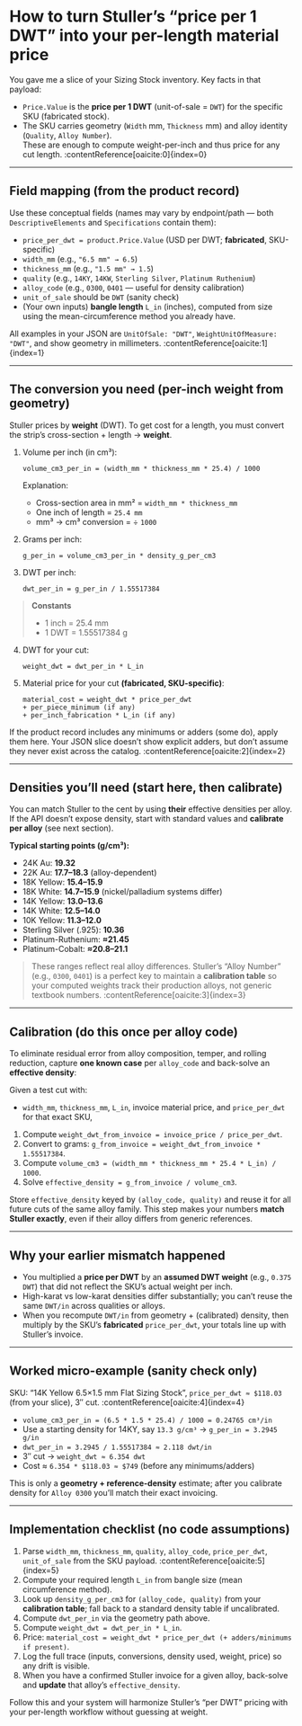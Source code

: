 # How to turn Stuller’s “price per 1 DWT” into **your** per-length material price

You gave me a slice of your Sizing Stock inventory. Key facts in that payload:
- `Price.Value` is the **price per 1 DWT** (unit-of-sale = `DWT`) for the specific SKU (fabricated stock).  
- The SKU carries geometry (`Width` mm, `Thickness` mm) and alloy identity (`Quality`, `Alloy Number`).  
These are enough to compute weight-per-inch and thus price for any cut length. :contentReference[oaicite:0]{index=0}

---

## Field mapping (from the product record)
Use these conceptual fields (names may vary by endpoint/path — both `DescriptiveElements` and `Specifications` contain them):
- `price_per_dwt = product.Price.Value`  (USD per DWT; **fabricated**, SKU-specific)  
- `width_mm`  (e.g., `"6.5 mm" → 6.5`)  
- `thickness_mm` (e.g., `"1.5 mm" → 1.5`)  
- `quality` (e.g., `14KY`, `14KW`, `Sterling Silver`, `Platinum Ruthenium`)  
- `alloy_code` (e.g., `0300`, `0401` — useful for density calibration)  
- `unit_of_sale` should be `DWT` (sanity check)  
- (Your own inputs) **bangle length** `L_in` (inches), computed from size using the mean-circumference method you already have.

All examples in your JSON are `UnitOfSale: "DWT"`, `WeightUnitOfMeasure: "DWT"`, and show geometry in millimeters. :contentReference[oaicite:1]{index=1}

---

## The conversion you need (per-inch weight from geometry)

Stuller prices by **weight** (DWT). To get cost for a length, you must convert the strip’s cross-section + length → **weight**.

1. Volume per inch (in cm³):

    ```
    volume_cm3_per_in = (width_mm * thickness_mm * 25.4) / 1000
    ```
    Explanation:
    - Cross-section area in mm² = `width_mm * thickness_mm`  
    - One inch of length = `25.4 mm`  
    - mm³ → cm³ conversion = ÷ `1000`

2. Grams per inch:

    ```
    g_per_in = volume_cm3_per_in * density_g_per_cm3
    ```

3. DWT per inch:

    ```
    dwt_per_in = g_per_in / 1.55517384
    ```

> **Constants**  
> - 1 inch = 25.4 mm  
> - 1 DWT = 1.55517384 g

4. DWT for your cut:

    ```
    weight_dwt = dwt_per_in * L_in
    ```

5. Material price for your cut **(fabricated, SKU-specific)**:

    ```
    material_cost = weight_dwt * price_per_dwt
    + per_piece_minimum (if any)
    + per_inch_fabrication * L_in (if any)
    ```

If the product record includes any minimums or adders (some do), apply them here. Your JSON slice doesn’t show explicit adders, but don’t assume they never exist across the catalog. :contentReference[oaicite:2]{index=2}

---

## Densities you’ll need (start here, then calibrate)

You can match Stuller to the cent by using **their** effective densities per alloy. If the API doesn’t expose density, start with standard values and **calibrate per alloy** (see next section).

**Typical starting points (g/cm³):**
- 24K Au: **19.32**  
- 22K Au: **17.7–18.3** (alloy-dependent)  
- 18K Yellow: **15.4–15.9**  
- 18K White: **14.7–15.9** (nickel/palladium systems differ)  
- 14K Yellow: **13.0–13.6**  
- 14K White: **12.5–14.0**  
- 10K Yellow: **11.3–12.0**  
- Sterling Silver (.925): **10.36**  
- Platinum-Ruthenium: **≈21.45**  
- Platinum-Cobalt: **≈20.8–21.1**

> These ranges reflect real alloy differences. Stuller’s “Alloy Number” (e.g., `0300`, `0401`) is a perfect key to maintain a **calibration table** so your computed weights track their production alloys, not generic textbook numbers. :contentReference[oaicite:3]{index=3}

---

## Calibration (do this once per alloy code)
To eliminate residual error from alloy composition, temper, and rolling reduction, capture **one known case** per `alloy_code` and back-solve an **effective density**:

Given a test cut with:
- `width_mm`, `thickness_mm`, `L_in`, invoice material price, and `price_per_dwt` for that exact SKU,

1) Compute `weight_dwt_from_invoice = invoice_price / price_per_dwt`.  
2) Convert to grams: `g_from_invoice = weight_dwt_from_invoice * 1.55517384`.  
3) Compute `volume_cm3 = (width_mm * thickness_mm * 25.4 * L_in) / 1000`.  
4) Solve `effective_density = g_from_invoice / volume_cm3`.

Store `effective_density` keyed by `(alloy_code, quality)` and reuse it for all future cuts of the same alloy family. This step makes your numbers **match Stuller exactly**, even if their alloy differs from generic references.

---

## Why your earlier mismatch happened
- You multiplied a **price per DWT** by an **assumed DWT weight** (e.g., `0.375 DWT`) that did not reflect the SKU’s actual weight per inch.  
- High-karat vs low-karat densities differ substantially; you can’t reuse the same `DWT/in` across qualities or alloys.  
- When you recompute `DWT/in` from geometry + (calibrated) density, then multiply by the SKU’s **fabricated** `price_per_dwt`, your totals line up with Stuller’s invoice.

---

## Worked micro-example (sanity check only)
SKU: “14K Yellow 6.5×1.5 mm Flat Sizing Stock”, `price_per_dwt ≈ $118.03` (from your slice), 3″ cut. :contentReference[oaicite:4]{index=4}

- `volume_cm3_per_in = (6.5 * 1.5 * 25.4) / 1000 = 0.24765 cm³/in`  
- Use a starting density for 14KY, say `13.3 g/cm³` → `g_per_in = 3.2945 g/in`  
- `dwt_per_in = 3.2945 / 1.55517384 ≈ 2.118 dwt/in`  
- 3″ cut → `weight_dwt ≈ 6.354 dwt`  
- Cost ≈ `6.354 * $118.03 ≈ $749` (before any minimums/adders)

This is only a **geometry + reference-density** estimate; after you calibrate density for `Alloy 0300` you’ll match their exact invoicing.

---

## Implementation checklist (no code assumptions)
1) Parse `width_mm`, `thickness_mm`, `quality`, `alloy_code`, `price_per_dwt`, `unit_of_sale` from the SKU payload. :contentReference[oaicite:5]{index=5}  
2) Compute your required length `L_in` from bangle size (mean circumference method).  
3) Look up `density_g_per_cm3` for `(alloy_code, quality)` from your **calibration table**; fall back to a standard density table if uncalibrated.  
4) Compute `dwt_per_in` via the geometry path above.  
5) Compute `weight_dwt = dwt_per_in * L_in`.  
6) Price: `material_cost = weight_dwt * price_per_dwt (+ adders/minimums if present)`.  
7) Log the full trace (inputs, conversions, density used, weight, price) so any drift is visible.  
8) When you have a confirmed Stuller invoice for a given alloy, back-solve and **update** that alloy’s `effective_density`.

Follow this and your system will harmonize Stuller’s “per DWT” pricing with your per-length workflow without guessing at weight.
